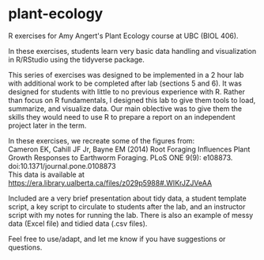 # plant-ecology  

R exercises for Amy Angert's Plant Ecology course at UBC (BIOL 406).  

In these exercises, students learn very basic data handling and visualization in R/RStudio using the tidyverse package.  

This series of exercises was designed to be implemented in a 2 hour lab with additional work to be completed after lab (sections 5 and 6). It was designed for students with little to no previous experience with R. Rather than focus on R fundamentals, I designed this lab to give them tools to load, summarize, and visualize data. Our main oblective was to give them the skills they would need to use R to prepare a report on an independent project later in the term.  

In these exercises, we recreate some of the figures from:  
Cameron EK, Cahill JF Jr, Bayne EM (2014) Root Foraging Influences Plant Growth Responses to Earthworm Foraging. PLoS ONE 9(9): e108873. doi:10.1371/journal.pone.0108873  
This data is available at https://era.library.ualberta.ca/files/z029p5988#.WIKrJZJVeAA  

Included are a very brief presentation about tidy data, a student template script, a key script to circulate to students after the lab, and an instructor script with my notes for running the lab. There is also an example of messy data (Excel file) and tidied data (.csv files).  

Feel free to use/adapt, and let me know if you have suggestions or questions.
